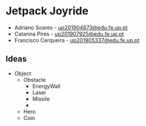 # Jetpack Joyride

- Adriano Soares - up201904873@edu.fe.up.pt
- Catarina Pires - up201907925@edu.fe.up.pt
- Francisco Cerqueira - up201905337@edu.fe.up.pt

## Ideas

- Object
  - Obstacle
    - EnergyWall
    - Laser
    - Missile
    - 
  - Hero
  - Coin